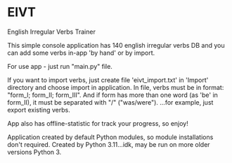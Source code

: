 # EIVT
English Irregular Verbs Trainer

This simple console application has 140 english irregular verbs DB
and you can add some verbs in-app 'by hand' or by import.

For use app - just run "main.py" file.

If you want to import verbs, just create file
'eivt_import.txt' in 'Import' directory and choose import in application.
In file, verbs must be in format:
"form_I; form_II; form_III".
And if form has more than one word (as 'be' in form_II),
it must be separated with "/" ("was/were").
...for example, just export existing verbs.

App also has offline-statistic for track your progress, so enjoy!

Application created by default Python modules, so module installations don't required.
Created by Python 3.11...idk, may be run on more older versions Python 3.

